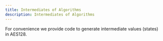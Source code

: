 ```yaml
---
title: Intermediates of Algorithms
description: Intermediates of Algorithms
---
```


For convenience we provide code to generate intermediate values (states) in AES128.
